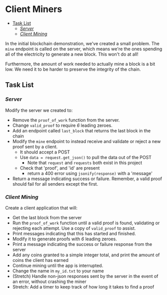 # Client Miners

* [Task List](#task-list)
  * [*Server*](#server)
  * [*Client Mining*](#client-mining)

In the initial blockchain demonstration, we've created a small problem.  The `mine` endpoint is called on the server, which means we're the ones spending all of the electricity to generate a new block.  This won't do at all!

Furthermore, the amount of work needed to actually mine a block is a bit low.  We need it to be harder to preserve the integrity of the chain.

## Task List

### *Server*

Modify the server we created to:

* Remove the `proof_of_work` function from the server.
* Change `valid_proof` to require *6* leading zeroes.
* Add an endpoint called `last_block` that returns the last block in the chain
* Modify the `mine` endpoint to instead receive and validate or reject a new proof sent by a client.
  * It should accept a POST
  * Use `data = request.get_json()` to pull the data out of the POST
    * Note that `request` and `requests` both exist in this project
  * Check that 'proof', and 'id' are present
    * return a 400 error using `jsonify(response)` with a 'message'
* Return a message indicating success or failure.  Remember, a valid proof should fail for all senders except the first.

### *Client Mining*

Create a client application that will:

* Get the last block from the server
* Run the `proof_of_work` function until a valid proof is found, validating or rejecting each attempt.  Use a copy of `valid_proof` to assist.
* Print messages indicating that this has started and finished.
* Modify it to generate proofs with *6* leading zeroes.
* Print a message indicating the success or failure response from the server
* Add any coins granted to a simple integer total, and print the amount of coins the client has earned
* Continue mining until the app is interrupted.
* Change the name in `my_id.txt` to your name
* (Stretch) Handle non-json responses sent by the server in the event of an error, without crashing the miner
* Stretch: Add a timer to keep track of how long it takes to find a proof
